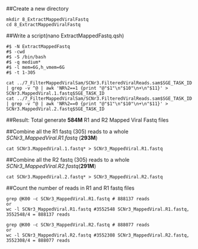 ##Create a new directory
```
mkdir 8_ExtractMappedViralFastq
cd 8_ExtractMappedViralFastq
```
##Write a script(nano ExtractMappedFastq.qsh)

```
#$ -N ExtractMappedFastq
#$ -cwd
#$ -S /bin/bash
#$ -q medium*
#$ -l mem=6G,h_vmem=6G
#$ -t 1-305

cat ../7_FilterMappedViralSam/SCNr3.FilteredViralReads.sam$SGE_TASK_ID | grep -v ^@ | awk 'NR%2==1 {print "@"$1"\n"$10"\n+\n"$11}' > SCNr3.MappedViral.1.fastq$SGE_TASK_ID
cat ../7_FilterMappedViralSam/SCNr3.FilteredViralReads.sam$SGE_TASK_ID | grep -v ^@ | awk 'NR%2==0 {print "@"$1"\n"$10"\n+\n"$11}' > SCNr3.MappedViral.2.fastq$SGE_TASK_ID
```
##Result: Total generate **584M** R1 and R2 Mapped Viral Fastq files

##Combine all the R1 fastq (305) reads to a whole _SCNr3_MappedViral.R1.fastq_ (**293M**)
```
cat SCNr3.MappedViral.1.fastq* > SCNr3_MappedViral.R1.fastq
```

##Combine all the R2 fastq (305) reads to a whole _SCNr3_MappedViral.R2.fastq_(**291M**)
```
cat SCNr3.MappedViral.2.fastq* > SCNr3_MappedViral.R2.fastq
```
##Count the number of reads in R1 and R1 fastq files
```
grep @K00 -c SCNr3_MappedViral.R1.fastq # 888137 reads
or
wc -l SCNr3_MappedViral.R1.fastq #3552548 SCNr3_MappedViral.R1.fastq, 3552548/4 = 888137 reads 

grep @K00 -c SCNr3_MappedViral.R2.fastq # 888077 reads
or
wc -l SCNr3_MappedViral.R2.fastq #3552308 SCNr3_MappedViral.R2.fastq, 3552308/4 = 888077 reads 
```
